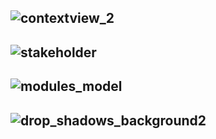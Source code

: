 
![contextview_2](https://delftswa.gitbooks.io/desosa-2017/content/scikit-learn/images-team-scikit-learn/contextview_2.png)
---------
![stakeholder](https://delftswa.gitbooks.io/desosa-2017/content/scikit-learn/images-team-scikit-learn/stakeholder.jpg)
----------
![modules_model](https://delftswa.gitbooks.io/desosa-2017/content/scikit-learn/images-team-scikit-learn/modules_model.jpeg)
----------
![drop_shadows_background2](http://s5047.pcdn.co/wp-content/uploads/2015/04/drop_shadows_background2.png)
---------

